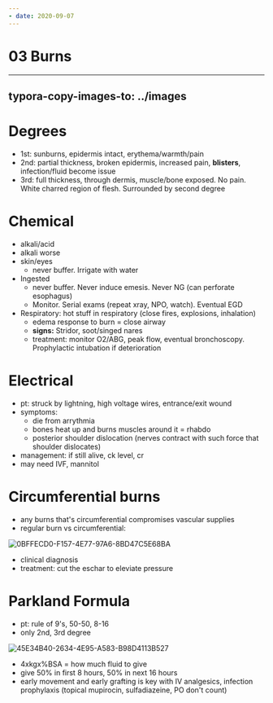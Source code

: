 ```yaml
---
- date: 2020-09-07
---
```


# 03 Burns
---

## typora-copy-images-to: ../images

# Degrees

- 1st: sunburns, epidermis intact, erythema/warmth/pain
- 2nd: partial thickness, broken epidermis, increased pain, **blisters**, infection/fluid become issue
- 3rd: full thickness, through dermis, muscle/bone exposed. No pain. White charred region of flesh. Surrounded by second degree

# Chemical

- alkali/acid
- alkali worse
- skin/eyes
	- never buffer. Irrigate with water
- Ingested
	- never buffer. Never induce emesis. Never NG (can perforate esophagus)
	- Monitor. Serial exams (repeat xray, NPO, watch). Eventual EGD
- Respiratory: hot stuff in respiratory (close fires, explosions, inhalation)
	- edema response to burn = close airway
	- **signs:** Stridor, soot/singed nares
	- treatment: monitor O2/ABG, peak flow, eventual bronchoscopy. Prophylactic intubation if deterioration

# Electrical

- pt: struck by lightning, high voltage wires, entrance/exit wound
- symptoms:
	- die from arrythmia
	- bones heat up and burns muscles around it = rhabdo
	- posterior shoulder dislocation (nerves contract with such force that shoulder dislocates)
- management: if still alive, ck level, cr
- may need IVF, mannitol

# Circumferential burns

- any burns that's circumferential compromises vascular supplies
- regular burn vs circumferential:

![0BFFECD0-F157-4E77-97A6-8BD47C5E68BA](https://photos.thisispiggy.com/file/wikiFiles/0BFFECD0-F157-4E77-97A6-8BD47C5E68BA.png)

- clinical diagnosis
- treatment: cut the eschar to eleviate pressure

# Parkland Formula

- pt: rule of 9's, 50-50, 8-16
- only 2nd, 3rd degree

![45E34B40-2634-4E95-A583-B98D4113B527](https://photos.thisispiggy.com/file/wikiFiles/45E34B40-2634-4E95-A583-B98D4113B527.png)

- 4xkgx%BSA = how much fluid to give
- give 50% in first 8 hours, 50% in next 16 hours
- early movement and early grafting is key with IV analgesics, infection prophylaxis (topical mupirocin, sulfadiazeine, PO don't count)
